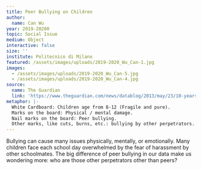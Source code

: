 ```yaml
---
title: Peer Bullying on Children
author:
  name: Can Wu
year: 2019-20200
topic: Social Issue
medium: Object
interactive: false
size: ''
institute: Politecnico di Milano
featured: /assets/images/uploads/2019-2020_Wu_Can-1.jpg
images:
  - /assets/images/uploads/2019-2020_Wu_Can-5.jpg
  - /assets/images/uploads/2019-2020_Wu_Can-4.jpg
source:
  name: The Guardian
  link: 'https://www.theguardian.com/news/datablog/2013/may/23/10-years-bullying-data'
metaphor: |-
  White Cardboard: Children age from 8-12 (Fragile and pure).
  Marks on the board: Physical / mental damage.
  Nail marks on the board: Peer bullying.
  Other marks, like cuts, burns, etc.: bullying by other perpetrators.
---
```

Bullying can cause many issues physically, mentally, or emotionally. Many children face each school day overwhelmed by the fear of harassment by other schoolmates. The big difference of peer bullying in our data make us wondering more: who are those other perpetrators other than peers? 